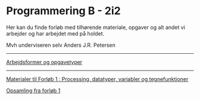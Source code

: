 # Programmering B - 2i2

Her kan du finde forløb med tilhørende materiale, opgaver og alt andet vi arbejder og har arbejdet med på holdet.

Mvh underviseren selv Anders J.R. Petersen

---

[Arbejdsformer og opgavetyper](arbejdsformer/arbejdsformer.md)

---

[Materialer til Forløb 1 : Processing, datatyper, variabler og tegnefunktioner](forlob1_intro/forlob1.md)

[Opsamling fra forløb 1](forlob1_intro/forlob1_opsamling.md)
